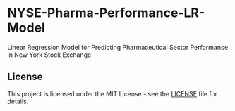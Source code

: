 # NYSE-Pharma-Performance-LR-Model
Linear Regression Model for Predicting Pharmaceutical Sector Performance in New York Stock Exchange
















## License
This project is licensed under the MIT License - see the [LICENSE](LICENSE) file for details.
